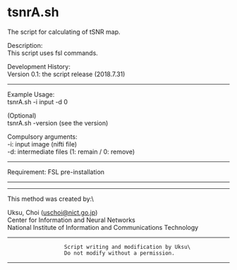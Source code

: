 # tsnrA.sh

  The script for calculating of tSNR map.

  Description:\
  This script uses fsl commands.

  Development History:\
    Version 0.1: the script release (2018.7.31)

--------------------------------------------------------------------------------------
  Example Usage:\
  tsnrA.sh -i input -d 0

  (Optional)\
  tsnrA.sh -version (see the version)

  Compulsory arguments:\
      -i:  input image (nifti file)\
      -d:  intermediate files (1: remain / 0: remove)

--------------------------------------------------------------------------------------
  Requirement: FSL pre-installation
  
--------------------------------------------------------------------------------------

--------------------------------------------------------------------------------------
  This method was created by:\

  Uksu, Choi (uschoi@nict.go.jp)\
  Center for Information and Neural Networks\
  National Institute of Information and Communications Technology

--------------------------------------------------------------------------------------
                      Script writing and modification by Uksu\
                      Do not modify without a permission.
                      
--------------------------------------------------------------------------------------
